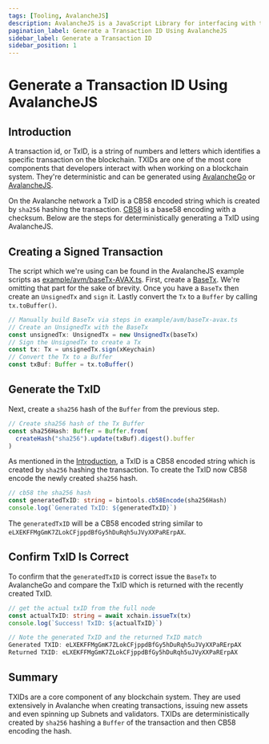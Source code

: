 ```yaml
---
tags: [Tooling, AvalancheJS]
description: AvalancheJS is a JavaScript Library for interfacing with the Avalanche platform. It is built using TypeScript and intended to support both browser and Node.js. The AvalancheJS library allows one to issue commands to the Avalanche node APIs.
pagination_label: Generate a Transaction ID Using AvalancheJS
sidebar_label: Generate a Transaction ID
sidebar_position: 1
---
```

# Generate a Transaction ID Using AvalancheJS

## Introduction

A transaction id, or TxID, is a string of numbers and letters which identifies a
specific transaction on the blockchain. TXIDs are one of the most core
components that developers interact with when working on a blockchain system.
They're deterministic and can be generated using
[AvalancheGo](/reference) or
[AvalancheJS](/tooling/avalanchejs-overview.md).

On the Avalanche network a TxID is a CB58 encoded string which is created by
`sha256` hashing the transaction.
[CB58](https://support.avax.network/en/articles/4587395-what-is-cb5) is a base58
encoding with a checksum. Below are the steps for deterministically generating a
TxID using AvalancheJS.

## Creating a Signed Transaction

The script which we're using can be found in the AvalancheJS example scripts as
[example/avm/baseTx-AVAX.ts](https://github.com/ava-labs/avalanchejs/blob/master/examples/avm/baseTx-avax.ts).
First, create a
[BaseTx](/reference/avalanchego/x-chain/txn-format.md#what-base-tx-contains).
We're omitting that part for the sake of brevity. Once you have a `BaseTx` then
create an `UnsignedTx` and `sign` it. Lastly convert the `Tx` to a `Buffer` by
calling `tx.toBuffer()`.

```ts
// Manually build BaseTx via steps in example/avm/baseTx-avax.ts
// Create an UnsignedTx with the BaseTx
const unsignedTx: UnsignedTx = new UnsignedTx(baseTx)
// Sign the UnsignedTx to create a Tx
const tx: Tx = unsignedTx.sign(xKeychain)
// Convert the Tx to a Buffer
const txBuf: Buffer = tx.toBuffer()
```

## Generate the TxID

Next, create a `sha256` hash of the `Buffer` from the previous step.

```ts
// Create sha256 hash of the Tx Buffer
const sha256Hash: Buffer = Buffer.from(
  createHash("sha256").update(txBuf).digest().buffer
)
```

As mentioned in the [Introduction](#introduction), a TxID is a CB58 encoded
string which is created by `sha256` hashing the transaction. To create the TxID
now CB58 encode the newly created `sha256` hash.

```ts
// cb58 the sha256 hash
const generatedTxID: string = bintools.cb58Encode(sha256Hash)
console.log(`Generated TxID: ${generatedTxID}`)
```

The `generatedTxID` will be a CB58 encoded string similar to `eLXEKFFMgGmK7ZLokCFjppdBfGy5hDuRqh5uJVyXXPaRErpAX`.

## Confirm TxID Is Correct

To confirm that the `generatedTxID` is correct issue the `BaseTx` to AvalancheGo
and compare the TxID which is returned with the recently created TxID.

```ts
// get the actual txID from the full node
const actualTxID: string = await xchain.issueTx(tx)
console.log(`Success! TxID: ${actualTxID}`)

// Note the generated TxID and the returned TxID match
Generated TXID: eLXEKFFMgGmK7ZLokCFjppdBfGy5hDuRqh5uJVyXXPaRErpAX
Returned TXID: eLXEKFFMgGmK7ZLokCFjppdBfGy5hDuRqh5uJVyXXPaRErpAX
```

## Summary

TXIDs are a core component of any blockchain system. They are used extensively
in Avalanche when creating transactions, issuing new assets and even spinning up
Subnets and validators. TXIDs are deterministically created by `sha256` hashing
a `Buffer` of the transaction and then CB58 encoding the hash.
